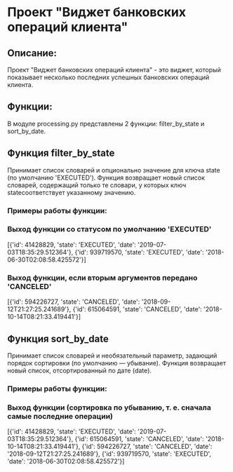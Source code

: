 # Проект "Виджет банковских операций клиента"

## Описание:
Проект "Виджет банковских операций клиента" - это виджет, который показывает несколько последних успешных банковских операций клиента.

## Функции:

В модуле processing.py представлены 2 функции: filter_by_state и sort_by_date.

## Функция filter_by_state 
Принимает список словарей и опционально значение для ключа state (по умолчанию 'EXECUTED'). Функция возвращает новый список словарей, 
содержащий только те словари, у которых ключ stateсоответствует указанному значению.

### Примеры работы функции:
### Выход функции со статусом по умолчанию 'EXECUTED'
[{'id': 41428829, 'state': 'EXECUTED', 'date': '2019-07-03T18:35:29.512364'}, {'id': 939719570, 'state': 'EXECUTED', 'date': '2018-06-30T02:08:58.425572'}]

### Выход функции, если вторым аргументов передано 'CANCELED'
[{'id': 594226727, 'state': 'CANCELED', 'date': '2018-09-12T21:27:25.241689'}, {'id': 615064591, 'state': 'CANCELED', 'date': '2018-10-14T08:21:33.419441'}]

## Функция sort_by_date 
Принимает список словарей и необязательный параметр, задающий порядок сортировки (по умолчанию — убывание). Функция возвращает новый список, 
отсортированный по дате (date).

### Примеры работы функции:
### Выход функции (сортировка по убыванию, т. е. сначала самые последние операции)
[{'id': 41428829, 'state': 'EXECUTED', 'date': '2019-07-03T18:35:29.512364'}, {'id': 615064591, 'state': 'CANCELED', 'date': '2018-10-14T08:21:33.419441'}, {'id': 594226727, 'state': 'CANCELED', 'date': '2018-09-12T21:27:25.241689'}, {'id': 939719570, 'state': 'EXECUTED', 'date': '2018-06-30T02:08:58.425572'}]
